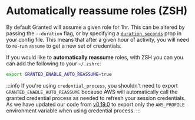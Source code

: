 # Automatically reassume roles (ZSH)

By default Granted will assume a given role for 1hr. This can be altered by passing the `--duration` flag, or by specifying a [`duration_seconds`](https://docs.aws.amazon.com/cli/latest/topic/config-vars.html) prop in your config file. This means that after a given hour of activity, you will need to re-run `assume` to get a new set of credentials.

If you would like to **automatically reassume** roles, with ZSH you can you can add the following to your `~/.zshrc`:

```bash
export GRANTED_ENABLE_AUTO_REASSUME=true
```

:::info
If you're using `credential_process`, you shouldn't need to export `GRANTED_ENABLE_AUTO_REASSUME` because AWS will automatically call the granted credential process as needed to refresh your session credentials. As we have updated our code from [v0.19.0](https://github.com/common-fate/granted/releases/tag/v0.19.0) to export only the `AWS_PROFILE` environment variable when using credential process.
:::

